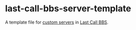 # last-call-bbs-server-template
A template file for [custom servers](https://www.zachtronics.com/quickserve/) in [Last Call BBS](https://www.zachtronics.com/last-call-bbs/).
